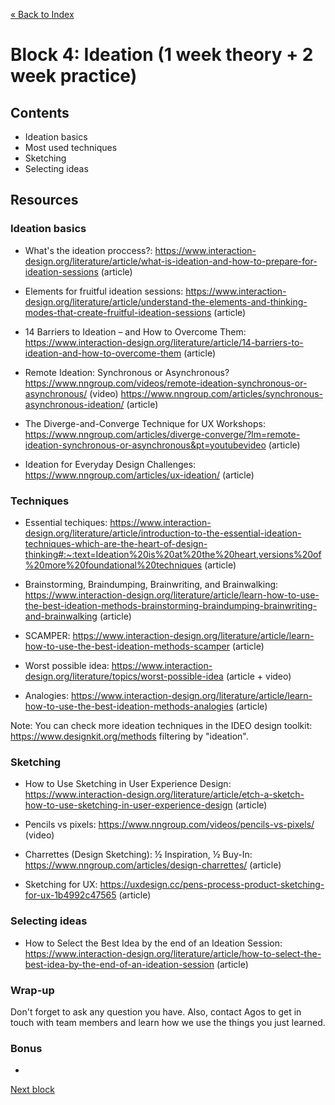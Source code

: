 [« Back to Index](../../README.md)

# Block 4: Ideation (1 week theory + 2 week practice)

## Contents

- Ideation basics
- Most used techniques
- Sketching
- Selecting ideas


## Resources

### Ideation basics

- What's the ideation proccess?: https://www.interaction-design.org/literature/article/what-is-ideation-and-how-to-prepare-for-ideation-sessions (article)

- Elements for fruitful ideation sessions: https://www.interaction-design.org/literature/article/understand-the-elements-and-thinking-modes-that-create-fruitful-ideation-sessions (article)

- 14 Barriers to Ideation – and How to Overcome Them: https://www.interaction-design.org/literature/article/14-barriers-to-ideation-and-how-to-overcome-them (article)

- Remote Ideation: Synchronous or Asynchronous? https://www.nngroup.com/videos/remote-ideation-synchronous-or-asynchronous/ (video) https://www.nngroup.com/articles/synchronous-asynchronous-ideation/ (article)

- The Diverge-and-Converge Technique for UX Workshops: https://www.nngroup.com/articles/diverge-converge/?lm=remote-ideation-synchronous-or-asynchronous&pt=youtubevideo (article)

- Ideation for Everyday Design Challenges: https://www.nngroup.com/articles/ux-ideation/ (article)


### Techniques

- Essential techiques: https://www.interaction-design.org/literature/article/introduction-to-the-essential-ideation-techniques-which-are-the-heart-of-design-thinking#:~:text=Ideation%20is%20at%20the%20heart,versions%20of%20more%20foundational%20techniques (article)

- Brainstorming, Braindumping, Brainwriting, and Brainwalking: https://www.interaction-design.org/literature/article/learn-how-to-use-the-best-ideation-methods-brainstorming-braindumping-brainwriting-and-brainwalking (article)

- SCAMPER: https://www.interaction-design.org/literature/article/learn-how-to-use-the-best-ideation-methods-scamper (article)

- Worst possible idea: https://www.interaction-design.org/literature/topics/worst-possible-idea (article + video)

- Analogies: https://www.interaction-design.org/literature/article/learn-how-to-use-the-best-ideation-methods-analogies (article)

Note: You can check more ideation techniques in the IDEO design toolkit: https://www.designkit.org/methods filtering by "ideation".


### Sketching

- How to Use Sketching in User Experience Design: https://www.interaction-design.org/literature/article/etch-a-sketch-how-to-use-sketching-in-user-experience-design (article)

- Pencils vs pixels: https://www.nngroup.com/videos/pencils-vs-pixels/ (video)

- Charrettes (Design Sketching): ½ Inspiration, ½ Buy-In: https://www.nngroup.com/articles/design-charrettes/ (article)

- Sketching for UX: https://uxdesign.cc/pens-process-product-sketching-for-ux-1b4992c47565 (article)


### Selecting ideas

- How to Select the Best Idea by the end of an Ideation Session: https://www.interaction-design.org/literature/article/how-to-select-the-best-idea-by-the-end-of-an-ideation-session (article)

  

### Wrap-up

Don't forget to ask any question you have. Also, contact Agos to get in touch with team members and learn how we use the things you just learned.

### Bonus

- 

[Next block](../block-5/prototyping-and-product-evaluation.md)
